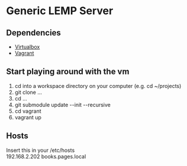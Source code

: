 # Generic LEMP Server

## Dependencies
* [Virtualbox ](https://www.virtualbox.org/)
* [Vagrant](https://www.vagrantup.com/)

## Start playing around with the vm
1. cd into a workspace directory on your computer (e.g. cd ~/projects)
2. git clone ...
3. cd ...
4. git submodule update --init --recursive
5. cd vagrant
6. vagrant up

## Hosts
Insert this in your /etc/hosts  
192.168.2.202 books.pages.local  
